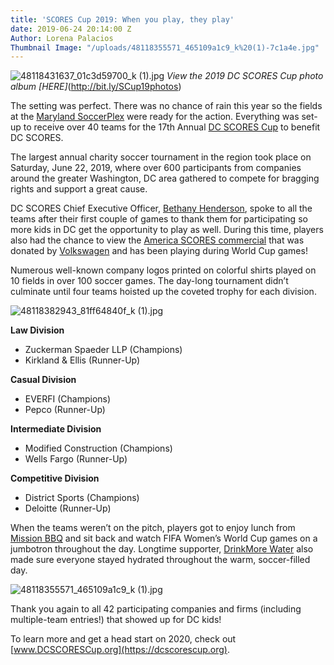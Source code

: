 ```yaml
---
title: 'SCORES Cup 2019: When you play, they play'
date: 2019-06-24 20:14:00 Z
Author: Lorena Palacios
Thumbnail Image: "/uploads/48118355571_465109a1c9_k%20(1)-7c1a4e.jpg"
---
```


![48118431637_01c3d59700_k (1).jpg](/uploads/48118431637_01c3d59700_k%20(1).jpg)
*View the 2019 DC SCORES Cup photo album [HERE]*(http://bit.ly/SCup19photos)
 
The setting was perfect. There was no chance of rain this year so the fields at the [Maryland SoccerPlex](www.mdsoccerplex.org/) were ready for the action. Everything was set-up to receive over 40 teams for the 17th Annual [DC SCORES Cup](https://dcscorescup.org) to benefit DC SCORES.





The largest annual charity soccer tournament in the region took place on Saturday, June 22, 2019, where over 600 participants from companies around the greater Washington, DC area gathered to compete for bragging rights and support a great cause.
 
DC SCORES Chief Executive Officer, [Bethany Henderson](https://www.dcscores.org/about-us/leadership/bethany-rubin-henderson), spoke to all the teams after their first couple of games to thank them for participating so more kids in DC get the opportunity to play as well. During this time, players also had the chance to view the [America SCORES commercial](https://youtu.be/CkXahQmlXow) that was donated by [Volkswagen](https://newsroom.vw.com/community/how-soccer-and-poetry-give-kids-a-new-way-to-compete-with-america-scores/) and has been playing during World Cup games!
 
Numerous well-known company logos printed on colorful shirts played on 10 fields in over 100 soccer games. The day-long tournament didn’t culminate until four teams hoisted up the coveted trophy for each division.

![48118382943_81ff64840f_k (1).jpg](/uploads/48118382943_81ff64840f_k%20(1).jpg)

**Law Division**
* Zuckerman Spaeder LLP (Champions)
* Kirkland & Ellis (Runner-Up)

**Casual Division**
* EVERFI (Champions)
* Pepco (Runner-Up)

**Intermediate Division**
* Modified Construction (Champions)
* Wells Fargo (Runner-Up)

**Competitive Division**
* District Sports (Champions)
* Deloitte (Runner-Up)

When the teams weren’t on the pitch, players got to enjoy lunch from [Mission BBQ](https://mission-bbq.com/) and sit back and watch FIFA Women’s World Cup games on a jumbotron throughout the day. Longtime supporter, [DrinkMore Water](https://www.drinkmorewater.com/) also made sure everyone stayed hydrated throughout the warm, soccer-filled day.

![48118355571_465109a1c9_k (1).jpg](/uploads/48118355571_465109a1c9_k%20(1).jpg)

Thank you again to all 42 participating companies and firms (including multiple-team entries!) that showed up for DC kids!
 
To learn more and get a head start on 2020, check out [www.DCSCORESCup.org](https://dcscorescup.org).